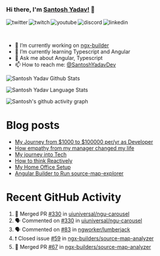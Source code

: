 ### Hi there, I'm [Santosh Yadav!](https://santoshyadav.dev) 👋

<p>
<a href="https://twitter.com/SantoshYadavDev">
   <img align="left" alt="twitter" src="https://img.shields.io/badge/Twitter-1DA1F2?style=for-the-badge&logo=twitter&logoColor=white" />
</a>&nbsp;&nbsp;

<a href="https://www.twitch.tv/santoshyadavdev">
   <img align="left" alt="twitch" src="https://img.shields.io/badge/Twitch-9146FF?style=for-the-badge&logo=twitch&logoColor=white" />
</a>&nbsp;&nbsp;

<a href="https://www.youtube.com/c/TechTalksWithSantosh">
   <img align="left" alt="youtube" src="https://img.shields.io/badge/YouTube-FF0000?style=for-the-badge&logo=youtube&logoColor=white" />
</a>&nbsp;&nbsp;

<a href="https://discord.gg/m6cNkVfXrQ">
   <img align="left" alt="discord" src="https://img.shields.io/badge/Discord-7289DA?style=for-the-badge&logo=discord&logoColor=white" />
</a>&nbsp;&nbsp;

<a href="https://www.linkedin.com/in/santoshyadavdev/">
   <img align="left" alt="linkedin" src="https://img.shields.io/badge/LinkedIn-0077B5?style=for-the-badge&logo=linkedin&logoColor=white" />
</a>
<p/>

<br/>
<p>

- 🔭 I’m currently working on [ngx-builder](https://github.com/ngx-builders)
- 🌱 I’m currently learning Typescript and Angular
- 💬 Ask me about Angular, Typescript
- 📫 How to reach me: [@SantoshYadavDev](https://twitter.com/SantoshYadavDev)

</p>

![Santosh Yadav Github Stats](https://github-readme-stats.anuraghazra1.vercel.app/api?username=SantoshYadavDev&show_icons=true&include_all_commits=true&theme=radical)

![Santosh Yadav Language Stats](https://github-readme-stats.anuraghazra1.vercel.app/api/top-langs/?username=SantoshYadavDev&layout=compact&theme=radical)

![Santosh's github activity graph](https://activity-graph.herokuapp.com/graph?username=SantoshYadavDev&theme=dracula)

# Blog posts
<!-- BLOG-POST-LIST:START -->
- [My Journey from $1000 to $100000 per/yr as Developer](https://dev.to/this-is-learning/my-journey-from-1000-to-100000-per-yr-as-developer-1nal)
- [How empathy from my manager changed my life](https://dev.to/this-is-learning/how-empathy-from-my-manager-changed-my-life-1ac0)
- [My journey into Tech](https://dev.to/this-is-learning/my-journey-into-tech-1l6d)
- [How to think Reactively](https://dev.to/santoshyadav198613/how-to-think-reactively-39af)
- [My Home Office Setup](https://dev.to/this-is-learning/my-home-office-setup-3l3f)
- [Angular Builder to Run source-map-explorer](https://dev.to/santoshyadav198613/angular-builder-to-run-source-map-explorer-38hd)
<!-- BLOG-POST-LIST:END -->

# Recent GitHub Activity
<!--START_SECTION:activity-->
1. 🎉 Merged PR [#330](https://github.com/uiuniversal/ngu-carousel/pull/330) in [uiuniversal/ngu-carousel](https://github.com/uiuniversal/ngu-carousel)
2. 🗣 Commented on [#330](https://github.com/uiuniversal/ngu-carousel/issues/330) in [uiuniversal/ngu-carousel](https://github.com/uiuniversal/ngu-carousel)
3. 🗣 Commented on [#83](https://github.com/ngworker/lumberjack/issues/83) in [ngworker/lumberjack](https://github.com/ngworker/lumberjack)
4. ❗️ Closed issue [#59](https://github.com/ngx-builders/source-map-analyzer/issues/59) in [ngx-builders/source-map-analyzer](https://github.com/ngx-builders/source-map-analyzer)
5. 🎉 Merged PR [#67](https://github.com/ngx-builders/source-map-analyzer/pull/67) in [ngx-builders/source-map-analyzer](https://github.com/ngx-builders/source-map-analyzer)
<!--END_SECTION:activity-->
